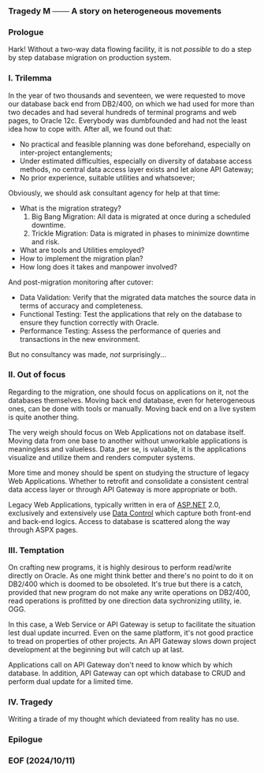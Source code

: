 ### Tragedy M ─── A story on heterogeneous movements


### Prologue
Hark! Without a two-way data flowing facility, it is not *possible* to do a step by step database migration on production system. 


### I. Trilemma
In the year of two thousands and seventeen, we were requested to move our database back end from DB2/400, on which we had used for more than two decades and had several hundreds of terminal programs and web pages, to Oracle 12c. Everybody was dumbfounded and had not the least idea how to cope with. After all, we found out that: 

- No practical and feasible planning was done beforehand, especially on inter-project entanglements; 
- Under estimated difficulties, especially on diversity of database access methods, no central data access layer exists and let alone API Gateway; 
- No prior experience, suitable utilities and whatsoever; 

Obviously, we should ask consultant agency for help at that time:
- What is the migration strategy? 
    1. Big Bang Migration: All data is migrated at once during a scheduled downtime.
    2. Trickle Migration: Data is migrated in phases to minimize downtime and risk.
- What are tools and Utilities employed? 
- How to implement the migration plan? 
- How long does it takes and manpower involved? 

And post-migration monitoring after cutover: 
- Data Validation: Verify that the migrated data matches the source data in terms of accuracy and completeness.
- Functional Testing: Test the applications that rely on the database to ensure they function correctly with Oracle.
- Performance Testing: Assess the performance of queries and transactions in the new environment.

But no consultancy was made, *not* surprisingly...


### II. Out of focus
Regarding to the migration, one should focus on applications on it, not the databases themselves. Moving back end database, even for heterogeneous ones, can be done with tools or manually. Moving back end on a live system is quite another thing. 

The very weigh should focus on Web Applications not on database itself. Moving data from one base to another without unworkable applications is meaningless and valueless. Data ,per se, is valuable, it is the applications visualize and utilize them and renders computer systems. 

More time and money should be spent on studying the structure of legacy Web Applications. Whether to retrofit and consolidate a consistent central data access layer or through API Gateway is more appropriate or both. 

Legacy Web Applications, typically written in era of [ASP.NET](https://en.wikipedia.org/wiki/ASP.NET) 2.0, exclusively and extensively use [Data Control](https://learn.microsoft.com/en-us/previous-versions/aspnet/ms228214(v=vs.100)) which capture both front-end and back-end logics. Access to database is scattered along the way through ASPX pages. 

### III. Temptation
On crafting new programs, it is highly desirous to perform read/write directly on Oracle. As one might think better and there's no point to do it on DB2/400 which is doomed to be obsoleted. It's true but there is a catch, provided that new program do not make any write operations on DB2/400, read operations is profitted by one direction data sychronizing utility, ie. OGG. 

In this case, a Web Service or API Gateway is setup to facilitate the situation lest dual update incurred. Even on the same platform, it's not good practice to tread on properties of other projects. An API Gateway slows down project development at the beginning but will catch up at last. 

Applications call on API Gateway don't need to know which by which database. In addition, API Gateway can opt which database to CRUD and perform dual update for a limited time. 

### IV. Tragedy
Writing a tirade of my thought which deviateed from reality has no use. 

### Epilogue


### EOF (2024/10/11)
